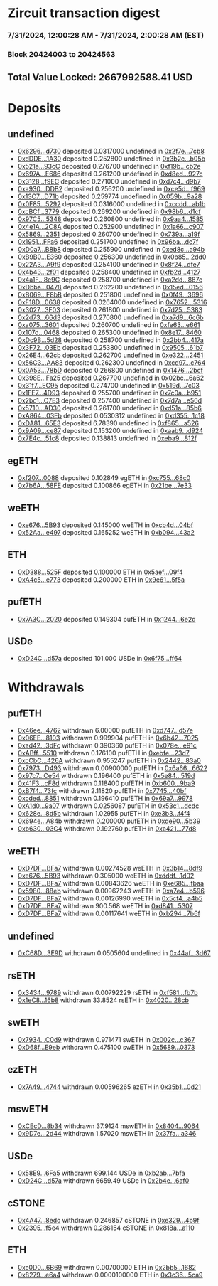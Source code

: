 # Zircuit transaction digest
### 7/31/2024, 12:00:28 AM - 7/31/2024, 2:00:28 AM (EST)
### Block 20424003 to 20424563

## Total Value Locked: 2667992588.41 USD

# Deposits
## undefined
- [0x6296...d730](https://etherscan.io/address/0x62964036a929F936B83BFBfAfd716f292f91d730) deposited 0.0317000 undefined in [0x2f7e...7cb8](https://etherscan.io/tx/0x62964036a929F936B83BFBfAfd716f292f91d730)
- [0xdDDE...1A30](https://etherscan.io/address/0xdDDE2E6480a340F102b4bc396a53edd6BAeC1A30) deposited 0.252800 undefined in [0x3b2c...b05b](https://etherscan.io/tx/0xdDDE2E6480a340F102b4bc396a53edd6BAeC1A30)
- [0x521a...93cC](https://etherscan.io/address/0x521a68Af25457c3bEa08564ec547B672bD4f93cC) deposited 0.276700 undefined in [0xf19b...cb2e](https://etherscan.io/tx/0x521a68Af25457c3bEa08564ec547B672bD4f93cC)
- [0x697A...E686](https://etherscan.io/address/0x697A0A61ac3410540BCE5fcBeB0934779fefE686) deposited 0.261200 undefined in [0xd8ed...927c](https://etherscan.io/tx/0x697A0A61ac3410540BCE5fcBeB0934779fefE686)
- [0x3128...f9EC](https://etherscan.io/address/0x31286b8B32b3B9e6c0B4b66E5593eC7916ADf9EC) deposited 0.271000 undefined in [0xd7c4...d9b7](https://etherscan.io/tx/0x31286b8B32b3B9e6c0B4b66E5593eC7916ADf9EC)
- [0xa930...DDB2](https://etherscan.io/address/0xa930185Cc421DBb7ae90E3d94383D598B659DDB2) deposited 0.256200 undefined in [0xce5d...f969](https://etherscan.io/tx/0xa930185Cc421DBb7ae90E3d94383D598B659DDB2)
- [0x13C7...D71b](https://etherscan.io/address/0x13C7aB2dd7e5c5AeC21b8823b068e24325BcD71b) deposited 0.259774 undefined in [0x059b...9a28](https://etherscan.io/tx/0x13C7aB2dd7e5c5AeC21b8823b068e24325BcD71b)
- [0x0F85...5292](https://etherscan.io/address/0x0F85a580fcc139238473e121e07d56D790575292) deposited 0.0316000 undefined in [0xccdd...ab1b](https://etherscan.io/tx/0x0F85a580fcc139238473e121e07d56D790575292)
- [0xcBCf...3779](https://etherscan.io/address/0xcBCfdEf8139E7DC4c0576B4c9f2D00598C363779) deposited 0.269200 undefined in [0x98b6...d1cf](https://etherscan.io/tx/0xcBCfdEf8139E7DC4c0576B4c9f2D00598C363779)
- [0x97C5...5348](https://etherscan.io/address/0x97C532fD5ade7bdf10919B58Eb6bbB0B83DE5348) deposited 0.260800 undefined in [0x9aa4...1585](https://etherscan.io/tx/0x97C532fD5ade7bdf10919B58Eb6bbB0B83DE5348)
- [0x4e1A...2C8A](https://etherscan.io/address/0x4e1AE4E8b156257F64125aAb40e4B0d5eBB12C8A) deposited 0.252900 undefined in [0x1a66...c907](https://etherscan.io/tx/0x4e1AE4E8b156257F64125aAb40e4B0d5eBB12C8A)
- [0x5869...2351](https://etherscan.io/address/0x58690D6a5C4B56d83798525Be6A5C0bBc3092351) deposited 0.260700 undefined in [0x739a...a19f](https://etherscan.io/tx/0x58690D6a5C4B56d83798525Be6A5C0bBc3092351)
- [0x1951...FFa6](https://etherscan.io/address/0x1951C95bbDDccae9Bf33fB3636502ADB7916FFa6) deposited 0.251700 undefined in [0x96ba...dc7f](https://etherscan.io/tx/0x1951C95bbDDccae9Bf33fB3636502ADB7916FFa6)
- [0xD0a7...B8b8](https://etherscan.io/address/0xD0a73643BAa06dCf6Bf4De7822Cb0879935fB8b8) deposited 0.255900 undefined in [0xed8c...a94b](https://etherscan.io/tx/0xD0a73643BAa06dCf6Bf4De7822Cb0879935fB8b8)
- [0xB9B0...E360](https://etherscan.io/address/0xB9B0d093B24281b6075AD953331b088851CbE360) deposited 0.256300 undefined in [0x0b85...2dd0](https://etherscan.io/tx/0xB9B0d093B24281b6075AD953331b088851CbE360)
- [0x22A3...A9f9](https://etherscan.io/address/0x22A39DE59a1FFc02b5B48cB1A8F76Baa91a7A9f9) deposited 0.254100 undefined in [0x8f24...dfe7](https://etherscan.io/tx/0x22A39DE59a1FFc02b5B48cB1A8F76Baa91a7A9f9)
- [0x4b43...2f01](https://etherscan.io/address/0x4b4350B150dC47D26B2FE560ac57Ee325C3d2f01) deposited 0.258400 undefined in [0xfb2d...4127](https://etherscan.io/tx/0x4b4350B150dC47D26B2FE560ac57Ee325C3d2f01)
- [0x4a1F...8e9C](https://etherscan.io/address/0x4a1F8bb53ED7974A27636c7A73BBB5d3e45C8e9C) deposited 0.258700 undefined in [0xa2dd...887c](https://etherscan.io/tx/0x4a1F8bb53ED7974A27636c7A73BBB5d3e45C8e9C)
- [0xDbba...0478](https://etherscan.io/address/0xDbba99628A5E016b762f5F3e796d2A53eB070478) deposited 0.262200 undefined in [0x15ed...0156](https://etherscan.io/tx/0xDbba99628A5E016b762f5F3e796d2A53eB070478)
- [0xB069...F8bB](https://etherscan.io/address/0xB069BBBeE55cB7e26A32Ac25602960E309ffF8bB) deposited 0.251800 undefined in [0x0f49...3696](https://etherscan.io/tx/0xB069BBBeE55cB7e26A32Ac25602960E309ffF8bB)
- [0xF18D...0638](https://etherscan.io/address/0xF18D4E8D195aa102CAEe8fE03b0C79d5b25d0638) deposited 0.0264000 undefined in [0x7652...5316](https://etherscan.io/tx/0xF18D4E8D195aa102CAEe8fE03b0C79d5b25d0638)
- [0x3027...3F03](https://etherscan.io/address/0x30272314b554ECa9c4DC1141f7892F0f6cE63F03) deposited 0.261800 undefined in [0x7d25...5383](https://etherscan.io/tx/0x30272314b554ECa9c4DC1141f7892F0f6cE63F03)
- [0x2d73...66d3](https://etherscan.io/address/0x2d7367DfbE0E1ddC0EE4f381DEA42571af0566d3) deposited 0.270800 undefined in [0xa7d9...6c6b](https://etherscan.io/tx/0x2d7367DfbE0E1ddC0EE4f381DEA42571af0566d3)
- [0xa075...3601](https://etherscan.io/address/0xa075f8994b8FbFec135cAfc516eDf6A7cC153601) deposited 0.260700 undefined in [0xfe63...e661](https://etherscan.io/tx/0xa075f8994b8FbFec135cAfc516eDf6A7cC153601)
- [0x107d...0468](https://etherscan.io/address/0x107d7C348DC3eEfD6542cF06613DF79090410468) deposited 0.265300 undefined in [0x8e17...8460](https://etherscan.io/tx/0x107d7C348DC3eEfD6542cF06613DF79090410468)
- [0xDc9B...5d28](https://etherscan.io/address/0xDc9B334C06bC2F225367Fa439C2c51675BF65d28) deposited 0.258700 undefined in [0x2bb4...417a](https://etherscan.io/tx/0xDc9B334C06bC2F225367Fa439C2c51675BF65d28)
- [0x3F72...03Eb](https://etherscan.io/address/0x3F72209CcE1058130e8879b824995b54e4C303Eb) deposited 0.253800 undefined in [0x9505...61b7](https://etherscan.io/tx/0x3F72209CcE1058130e8879b824995b54e4C303Eb)
- [0x26E4...62cb](https://etherscan.io/address/0x26E45b51C8Db4554AF21F674954877A9C70d62cb) deposited 0.262700 undefined in [0xe322...2451](https://etherscan.io/tx/0x26E45b51C8Db4554AF21F674954877A9C70d62cb)
- [0x56C3...AA83](https://etherscan.io/address/0x56C350813A6dbA4502ca6D6d09b414158451AA83) deposited 0.262300 undefined in [0xcd97...c764](https://etherscan.io/tx/0x56C350813A6dbA4502ca6D6d09b414158451AA83)
- [0x0A53...78bD](https://etherscan.io/address/0x0A53845Fc202E53959f4cf615b274Ad8625178bD) deposited 0.266800 undefined in [0x1476...2bcf](https://etherscan.io/tx/0x0A53845Fc202E53959f4cf615b274Ad8625178bD)
- [0x398E...Fa25](https://etherscan.io/address/0x398EA85387842c6774056A556139210985c9Fa25) deposited 0.267700 undefined in [0x02bc...6a62](https://etherscan.io/tx/0x398EA85387842c6774056A556139210985c9Fa25)
- [0x31f7...EC95](https://etherscan.io/address/0x31f76919b8b9D07E779ec2C05259ED4E468aEC95) deposited 0.274700 undefined in [0x519d...7c03](https://etherscan.io/tx/0x31f76919b8b9D07E779ec2C05259ED4E468aEC95)
- [0x1FE7...4D93](https://etherscan.io/address/0x1FE7FEEC6E407e233c29ff354dBf497a51c14D93) deposited 0.255700 undefined in [0x7c0a...b951](https://etherscan.io/tx/0x1FE7FEEC6E407e233c29ff354dBf497a51c14D93)
- [0x2bc1...C7E3](https://etherscan.io/address/0x2bc1f74c0905efDDa26A195cad9Be29d4523C7E3) deposited 0.257400 undefined in [0x7d7a...e56d](https://etherscan.io/tx/0x2bc1f74c0905efDDa26A195cad9Be29d4523C7E3)
- [0x5710...AD30](https://etherscan.io/address/0x57102edF23697bF49E578454a3929eBB2F27AD30) deposited 0.261700 undefined in [0xd51a...85b6](https://etherscan.io/tx/0x57102edF23697bF49E578454a3929eBB2F27AD30)
- [0xA864...03Eb](https://etherscan.io/address/0xA864ABb5bE059306685Ca773bc83a63a2F3903Eb) deposited 0.0530312 undefined in [0xd355...1c18](https://etherscan.io/tx/0xA864ABb5bE059306685Ca773bc83a63a2F3903Eb)
- [0xDA81...65E3](https://etherscan.io/address/0xDA8194143dF0852D7E1EC1ed813EdDA1568a65E3) deposited 6.78390 undefined in [0xf865...a526](https://etherscan.io/tx/0xDA8194143dF0852D7E1EC1ed813EdDA1568a65E3)
- [0x9A09...ce87](https://etherscan.io/address/0x9A0923CAf0445Ac3b41738551b2dCb08A3FBce87) deposited 0.153200 undefined in [0xaab9...d924](https://etherscan.io/tx/0x9A0923CAf0445Ac3b41738551b2dCb08A3FBce87)
- [0x7E4c...51c8](https://etherscan.io/address/0x7E4c21EE612e91f2965f9a799cefBDeb1fae51c8) deposited 0.138813 undefined in [0xeba9...812f](https://etherscan.io/tx/0x7E4c21EE612e91f2965f9a799cefBDeb1fae51c8)
## egETH
- [0xf207...0088](https://etherscan.io/address/0xf207e1dE017ceb1E01B4dc690764D89314860088) deposited 0.102849 egETH in [0xc755...68c0](https://etherscan.io/tx/0xf207e1dE017ceb1E01B4dc690764D89314860088)
- [0x7b6A...58FE](https://etherscan.io/address/0x7b6AeBeBD6d89c334B3e59b0F19A74f451e358FE) deposited 0.100866 egETH in [0x21be...7e33](https://etherscan.io/tx/0x7b6AeBeBD6d89c334B3e59b0F19A74f451e358FE)
## weETH
- [0xe676...5B93](https://etherscan.io/address/0xe676c0c45291927F9dC390Ae74eb934E0b1E5B93) deposited 0.145000 weETH in [0xcb4d...04bf](https://etherscan.io/tx/0xe676c0c45291927F9dC390Ae74eb934E0b1E5B93)
- [0x52Aa...e497](https://etherscan.io/address/0x52Aa899454998Be5b000Ad077a46Bbe360F4e497) deposited 0.165252 weETH in [0xb094...43a2](https://etherscan.io/tx/0x52Aa899454998Be5b000Ad077a46Bbe360F4e497)
## ETH
- [0xD388...525F](https://etherscan.io/address/0xD3887217793486c64E535b62499c21611D8B525F) deposited 0.100000 ETH in [0x5aef...09f4](https://etherscan.io/tx/0xD3887217793486c64E535b62499c21611D8B525F)
- [0xA4c5...e773](https://etherscan.io/address/0xA4c566A61dDB6044BB06f53b1c1C21C561bde773) deposited 0.200000 ETH in [0x9e61...5f5a](https://etherscan.io/tx/0xA4c566A61dDB6044BB06f53b1c1C21C561bde773)
## pufETH
- [0x7A3C...2020](https://etherscan.io/address/0x7A3CD0410C977bE476951F3C07E7498BfA642020) deposited 0.149304 pufETH in [0x1244...6e2d](https://etherscan.io/tx/0x7A3CD0410C977bE476951F3C07E7498BfA642020)
## USDe
- [0xD24C...d57a](https://etherscan.io/address/0xD24Cfe2d0fa81369ca6291c28ac5426e16B6d57a) deposited 101.000 USDe in [0x6f75...ff64](https://etherscan.io/tx/0xD24Cfe2d0fa81369ca6291c28ac5426e16B6d57a)
# Withdrawals
## pufETH
- [0x46ee...4762](https://etherscan.io/address/0x46eeC41F8861E2877821546b2AE3d4d8180A4762) withdrawn 6.00000 pufETH in [0xd747...d57e](https://etherscan.io/tx/0x46eeC41F8861E2877821546b2AE3d4d8180A4762)
- [0x06EE...8103](https://etherscan.io/address/0x06EE07A1591F2D8449516EF167aCC9bF0B968103) withdrawn 0.999904 pufETH in [0x6b42...7025](https://etherscan.io/tx/0x06EE07A1591F2D8449516EF167aCC9bF0B968103)
- [0xad42...3dFc](https://etherscan.io/address/0xad42AE3622fBB43059842d1F2E1ACc30e5913dFc) withdrawn 0.390360 pufETH in [0x078e...e91c](https://etherscan.io/tx/0xad42AE3622fBB43059842d1F2E1ACc30e5913dFc)
- [0xABff...5510](https://etherscan.io/address/0xABff7e69B219bEF6f8B2085D65Ead6a328345510) withdrawn 0.176100 pufETH in [0xebfe...23d7](https://etherscan.io/tx/0xABff7e69B219bEF6f8B2085D65Ead6a328345510)
- [0xcCbC...426A](https://etherscan.io/address/0xcCbC163E5d3Cf05B38EA82D5f68CdE13E174426A) withdrawn 0.955247 pufETH in [0x2442...83a0](https://etherscan.io/tx/0xcCbC163E5d3Cf05B38EA82D5f68CdE13E174426A)
- [0x7973...D493](https://etherscan.io/address/0x797351cF2d2E3D6e253070d2CCD7DD825861D493) withdrawn 0.00900000 pufETH in [0x6a66...6622](https://etherscan.io/tx/0x797351cF2d2E3D6e253070d2CCD7DD825861D493)
- [0x97c7...Ce54](https://etherscan.io/address/0x97c740412e3E8DCBfB61aF883f9561dc24b4Ce54) withdrawn 0.196400 pufETH in [0x5e84...519d](https://etherscan.io/tx/0x97c740412e3E8DCBfB61aF883f9561dc24b4Ce54)
- [0x41F3...cF8d](https://etherscan.io/address/0x41F373525C496D383064cbB90B713F526467cF8d) withdrawn 0.118400 pufETH in [0xb600...9ba9](https://etherscan.io/tx/0x41F373525C496D383064cbB90B713F526467cF8d)
- [0xB7f4...73fc](https://etherscan.io/address/0xB7f4C0DBd0b09178EA6a368f289d6fC26f3073fc) withdrawn 2.11820 pufETH in [0x7745...40bf](https://etherscan.io/tx/0xB7f4C0DBd0b09178EA6a368f289d6fC26f3073fc)
- [0xcded...8851](https://etherscan.io/address/0xcdedc5fc4Eb7b87626249Af42FE1a02166F08851) withdrawn 0.196410 pufETH in [0x69a7...9978](https://etherscan.io/tx/0xcdedc5fc4Eb7b87626249Af42FE1a02166F08851)
- [0xA1d0...9a07](https://etherscan.io/address/0xA1d0735970e6Fe7f19f060B8b1F38052b33A9a07) withdrawn 0.0256087 pufETH in [0x53c1...dcdc](https://etherscan.io/tx/0xA1d0735970e6Fe7f19f060B8b1F38052b33A9a07)
- [0x628e...8d5b](https://etherscan.io/address/0x628ef4664397F59A92e1c8FE1400a3eD5dC28d5b) withdrawn 1.02955 pufETH in [0xe3b3...f4f4](https://etherscan.io/tx/0x628ef4664397F59A92e1c8FE1400a3eD5dC28d5b)
- [0x694e...A84b](https://etherscan.io/address/0x694e22Deba9B91842F4e63E2C03625EE73CBA84b) withdrawn 0.200000 pufETH in [0xde90...5b39](https://etherscan.io/tx/0x694e22Deba9B91842F4e63E2C03625EE73CBA84b)
- [0xb630...03C4](https://etherscan.io/address/0xb6309cF1666B99FedbD7E8Affd98758fa2d003C4) withdrawn 0.192760 pufETH in [0xa421...77d8](https://etherscan.io/tx/0xb6309cF1666B99FedbD7E8Affd98758fa2d003C4)
## weETH
- [0xD7DF...BFa7](https://etherscan.io/address/0xD7DF7E085214743530afF339aFC420c7c720BFa7) withdrawn 0.00274528 weETH in [0x3b14...8df9](https://etherscan.io/tx/0xD7DF7E085214743530afF339aFC420c7c720BFa7)
- [0xe676...5B93](https://etherscan.io/address/0xe676c0c45291927F9dC390Ae74eb934E0b1E5B93) withdrawn 0.305000 weETH in [0xdddf...1d02](https://etherscan.io/tx/0xe676c0c45291927F9dC390Ae74eb934E0b1E5B93)
- [0xD7DF...BFa7](https://etherscan.io/address/0xD7DF7E085214743530afF339aFC420c7c720BFa7) withdrawn 0.00843626 weETH in [0xe685...fbaa](https://etherscan.io/tx/0xD7DF7E085214743530afF339aFC420c7c720BFa7)
- [0x5980...88eb](https://etherscan.io/address/0x59803D530CB46a9F8D932deF69188f66BaFB88eb) withdrawn 0.00967243 weETH in [0xa7e4...b596](https://etherscan.io/tx/0x59803D530CB46a9F8D932deF69188f66BaFB88eb)
- [0xD7DF...BFa7](https://etherscan.io/address/0xD7DF7E085214743530afF339aFC420c7c720BFa7) withdrawn 0.00126990 weETH in [0x5cf4...a4b5](https://etherscan.io/tx/0xD7DF7E085214743530afF339aFC420c7c720BFa7)
- [0xD7DF...BFa7](https://etherscan.io/address/0xD7DF7E085214743530afF339aFC420c7c720BFa7) withdrawn 900.568 weETH in [0xd841...5307](https://etherscan.io/tx/0xD7DF7E085214743530afF339aFC420c7c720BFa7)
- [0xD7DF...BFa7](https://etherscan.io/address/0xD7DF7E085214743530afF339aFC420c7c720BFa7) withdrawn 0.00117641 weETH in [0xb294...7b6f](https://etherscan.io/tx/0xD7DF7E085214743530afF339aFC420c7c720BFa7)
## undefined
- [0xC68D...3E9D](https://etherscan.io/address/0xC68D369ef921503d761a025fC17A1Af6cE7E3E9D) withdrawn 0.0505604 undefined in [0x44af...3d67](https://etherscan.io/tx/0xC68D369ef921503d761a025fC17A1Af6cE7E3E9D)
## rsETH
- [0x3434...9789](https://etherscan.io/address/0x34349c5569e7B846c3558961552D2202760A9789) withdrawn 0.00792229 rsETH in [0xf581...fb7b](https://etherscan.io/tx/0x34349c5569e7B846c3558961552D2202760A9789)
- [0x1eC8...16b8](https://etherscan.io/address/0x1eC8Cdca5232cBd61E305F94261fFAD2F91F16b8) withdrawn 33.8524 rsETH in [0x4020...28cb](https://etherscan.io/tx/0x1eC8Cdca5232cBd61E305F94261fFAD2F91F16b8)
## swETH
- [0x7934...C0d9](https://etherscan.io/address/0x793491fe4A7b25EEE0065e484A52C7A0dfd8C0d9) withdrawn 0.971471 swETH in [0x002c...c367](https://etherscan.io/tx/0x793491fe4A7b25EEE0065e484A52C7A0dfd8C0d9)
- [0xD68f...E9eb](https://etherscan.io/address/0xD68f69AE43Ec63170AbCfC78e2be0430B23dE9eb) withdrawn 0.475100 swETH in [0x5689...0373](https://etherscan.io/tx/0xD68f69AE43Ec63170AbCfC78e2be0430B23dE9eb)
## ezETH
- [0x7A49...4744](https://etherscan.io/address/0x7A493Be5c2ce014cD049Bf178a1ac0Db1B434744) withdrawn 0.00596265 ezETH in [0x35b1...0d21](https://etherscan.io/tx/0x7A493Be5c2ce014cD049Bf178a1ac0Db1B434744)
## mswETH
- [0xCEcD...8b34](https://etherscan.io/address/0xCEcD23553BB094Bf06F4173d2991b89F2fE68b34) withdrawn 37.9124 mswETH in [0x8404...9064](https://etherscan.io/tx/0xCEcD23553BB094Bf06F4173d2991b89F2fE68b34)
- [0x9D7e...2d44](https://etherscan.io/address/0x9D7edC0fE8aC17ee9632175CeBae49A690e42d44) withdrawn 1.57020 mswETH in [0x37fa...a346](https://etherscan.io/tx/0x9D7edC0fE8aC17ee9632175CeBae49A690e42d44)
## USDe
- [0x58E9...6Fa5](https://etherscan.io/address/0x58E9cEF9ff8A94A3b02972F813f1b0Ad97116Fa5) withdrawn 699.144 USDe in [0xb2ab...7bfa](https://etherscan.io/tx/0x58E9cEF9ff8A94A3b02972F813f1b0Ad97116Fa5)
- [0xD24C...d57a](https://etherscan.io/address/0xD24Cfe2d0fa81369ca6291c28ac5426e16B6d57a) withdrawn 6659.49 USDe in [0x2b4e...6af0](https://etherscan.io/tx/0xD24Cfe2d0fa81369ca6291c28ac5426e16B6d57a)
## cSTONE
- [0x4A47...8edc](https://etherscan.io/address/0x4A4753E514481D8376bE448089Aa5ceaEb0c8edc) withdrawn 0.246857 cSTONE in [0xe329...4b9f](https://etherscan.io/tx/0x4A4753E514481D8376bE448089Aa5ceaEb0c8edc)
- [0x2395...f5e4](https://etherscan.io/address/0x2395d481D254e68825b4a4A2fA6CD62d24B0f5e4) withdrawn 0.286154 cSTONE in [0x818a...a110](https://etherscan.io/tx/0x2395d481D254e68825b4a4A2fA6CD62d24B0f5e4)
## ETH
- [0xc0D0...6B69](https://etherscan.io/address/0xc0D07138e9A56B0b37e98907e39732e7Eb6f6B69) withdrawn 0.00700000 ETH in [0x2bb5...1682](https://etherscan.io/tx/0xc0D07138e9A56B0b37e98907e39732e7Eb6f6B69)
- [0x8279...e6a4](https://etherscan.io/address/0x8279F3bE74F1A7159cBd14E97392B76589cee6a4) withdrawn 0.0000100000 ETH in [0x3c36...5ca9](https://etherscan.io/tx/0x8279F3bE74F1A7159cBd14E97392B76589cee6a4)
